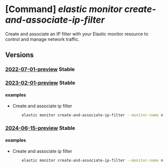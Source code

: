 # [Command] _elastic monitor create-and-associate-ip-filter_

Create and associate an IP filter with your Elastic monitor resource to control and manage network traffic.

## Versions

### [2022-07-01-preview](/Resources/mgmt-plane/L3N1YnNjcmlwdGlvbnMve30vcmVzb3VyY2Vncm91cHMve30vcHJvdmlkZXJzL21pY3Jvc29mdC5lbGFzdGljL21vbml0b3JzL3t9L2NyZWF0ZWFuZGFzc29jaWF0ZWlwZmlsdGVy/2022-07-01-preview.xml) **Stable**

<!-- mgmt-plane /subscriptions/{}/resourcegroups/{}/providers/microsoft.elastic/monitors/{}/createandassociateipfilter 2022-07-01-preview -->

### [2023-02-01-preview](/Resources/mgmt-plane/L3N1YnNjcmlwdGlvbnMve30vcmVzb3VyY2Vncm91cHMve30vcHJvdmlkZXJzL21pY3Jvc29mdC5lbGFzdGljL21vbml0b3JzL3t9L2NyZWF0ZWFuZGFzc29jaWF0ZWlwZmlsdGVy/2023-02-01-preview.xml) **Stable**

<!-- mgmt-plane /subscriptions/{}/resourcegroups/{}/providers/microsoft.elastic/monitors/{}/createandassociateipfilter 2023-02-01-preview -->

#### examples

- Create and associate ip filter
    ```bash
        elastic monitor create-and-associate-ip-filter --monitor-name name -g rg --name name --ips  192.168.131.0, 192.168.132.6/22
    ```

### [2024-06-15-preview](/Resources/mgmt-plane/L3N1YnNjcmlwdGlvbnMve30vcmVzb3VyY2Vncm91cHMve30vcHJvdmlkZXJzL21pY3Jvc29mdC5lbGFzdGljL21vbml0b3JzL3t9L2NyZWF0ZWFuZGFzc29jaWF0ZWlwZmlsdGVy/2024-06-15-preview.xml) **Stable**

<!-- mgmt-plane /subscriptions/{}/resourcegroups/{}/providers/microsoft.elastic/monitors/{}/createandassociateipfilter 2024-06-15-preview -->

#### examples

- Create and associate ip filter
    ```bash
        elastic monitor create-and-associate-ip-filter --monitor-name name -g rg --name name --ips  192.168.131.0, 192.168.132.6/22
    ```
